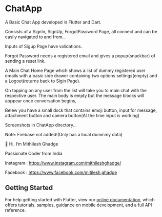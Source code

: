 # ChatApp
A Basic Chat App developed in Flutter and Dart.

Consists of a SignIn, SignUp, ForgotPassword Page, all connect and can be easily navigated to and from...

Inputs of Sigup Page have validations.

Forgot Password needs a registered email and gives a popup(snackbar) of sending a reset link.

A Main Chat Home Page which shows a list of dummy registered user emails with a basic side drawer containing two options settings(empty) and a Logout(returns back to Sigin Page).

On tapping on any user from the list will take you to main chat with the respective user. The main body is empty but the message blocks will apppear once conversation begins, 

Belew you have a small dock that contains emoji button, input for message, attachment button and camera button(At the time input is working)

Screenshots in ChatApp directory...

Note: Firebase not added!(Only has a local dummmy data)

👋 Hi, I’m Mithilesh Ghadge

Passionate Coder from India

Instagram : https://www.instagram.com/mithileshghadge/

Facebook : https://www.facebook.com/mitilesh.ghadge

## Getting Started
For help getting started with Flutter, view our
[online documentation](https://flutter.dev/docs), which offers tutorials,
samples, guidance on mobile development, and a full API reference.
